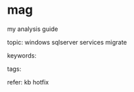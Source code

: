 # mag
my analysis guide

topic:
windows
sqlserver
services
migrate

keywords:

tags:

refer:
kb
hotfix


